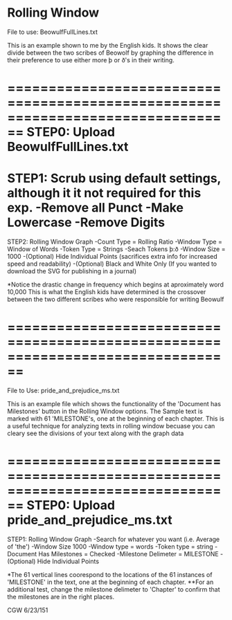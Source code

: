 # Rolling Window

File to use: BeowulfFullLines.txt

This is an example shown to me by the English kids. 
It shows the clear divide between the two scribes of
Beowolf by graphing the difference in their 
preference to use either more þ or ð's in their
writing.  

================================================================================
STEP0: Upload BeowulfFullLines.txt
================================================================================
STEP1: Scrub using default settings, although it it not required for this exp.
    -Remove all Punct
    -Make Lowercase
    -Remove Digits
================================================================================
STEP2: Rolling Window Graph
    -Count Type = Rolling Ratio
    -Window Type = Window of Words
    -Token Type = Strings
    -Seach Tokens  þ:ð
    -Window Size = 1000
    -(Optional) Hide Individual Points (sacrifices extra info for increased 
        speed and readability)
    -(Optional) Black and White Only (If you wanted to download the SVG for
        publishing in a journal)

*Notice the drastic change in frequency which begins at aproximately word 10,000
    This is what the English kids have determined is the crossover between the 
    two different scribes who were responsible for writing Beowulf


================================================================================
================================================================================

File to Use: pride_and_prejudice_ms.txt

This is an example file which shows the functionality of 
the 'Document has Milestones' button in the Rolling Window 
options.  The Sample text is marked with 61 'MILESTONE's, 
one at the beginning of each chapter. This is a useful 
technique for analyzing texts in rolling window becuase 
you can cleary see the divisions of your text along with 
the graph data


================================================================================
STEP0: Upload pride_and_prejudice_ms.txt
================================================================================
STEP1: Rolling Window Graph
    -Search for whatever you want (i.e. Average of 'the')
    -Window Size  1000
    -Window type = words
    -Token type = string
    -Document Has Milestones = Checked
    -Milestone Delimeter = MILESTONE
    -(Optional) Hide Individual Points
    
*The 61 vertical lines coorespond to the locations of the 61 instances of 
    'MILESTONE' in the text, one at the beginning of each chapter.
**For an additional test, change the milestone delimeter to 'Chapter' to confirm 
    that the milestones are in the right places.
    
CGW 6/23/151
